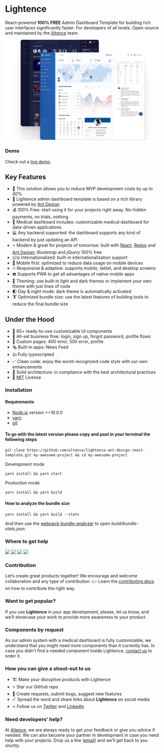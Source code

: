# Lightence

React-powered **100% FREE** Admin Dashboard Template for building rich user interfaces significantly faster. For developers of all levels. Open-source and maintained by the [Altence](https://altence.com) team.

<p align="center">
    <img src="./public/Lightence-screenshot.png" alt="Lightence Admin Template">
</p>

### Demo
Check out a [live demo](https://altence.com/lightence-landing).

## Key Features
- 🚀 This solution allows you to reduce MVP development costs by up to 40%
- 🐜 Lightence admin dashboard template is based on a rich library powered by [Ant Design](https://ant.design/)
- 💰 100% Free: start using it for your projects right away. No hidden payments, no trials, nothing
- 💊 Medical dashboard includes: customizable medical dashboard for data-driven applications
- 💻 Any backend supported: the dashboard supports any kind of backend by just updating an API
- ⭐ Modern & great for projects of tomorrow: built with [React](https://reactjs.org/), [Redux](https://redux.js.org/) and [Ant Design](https://ant.design/); _Bootstrap_ and _jQuery_ 100% free
- 🇺🇳 Internationalized: built-in internationalization support
- 📱 Mobile first: optimized to reduce data usage on mobile devices
- 🔥 Responsive & adaptive: supports mobile, tablet, and desktop screens
- ☎️ Supports PWA to get all advantages of native mobile apps
- 🎨 Theming: use built-in light and dark themes or implement your own theme with just lines of code
- 🌓 Day & night mode: dark theme is automatically activated
- 🏋️ Optimized bundle size: use the latest features of building tools to reduce the final bundle size

## Under the Hood
- 💯 60+ ready-to-use customizable UI components
- 🚄 All-set business flow: login, sign up, forgot password, profile flows
- 🐝 Custom pages: 400 error, 500 error, profile
- 🗞️ Built-in apps: News Feed
- 👍 Fully typescripted
- ✅ Clean code: enjoy the world-recognized code style with our own enhancements
- 🧱 Solid architecture: in compliance with the  best architectural practices
- 📃 [MIT](LICENSE) License

### Installation

#### Requirements
- [Node.js](https://nodejs.org/en/) version _>=16.0.0_
- [yarn](https://yarnpkg.com/)
- [git](https://git-scm.com/)

#### To go with the latest version please copy and past in your terminal the following steps

```
git clone https://github.com/altence/lightence-ant-design-react-template.git my-awesome-project && cd my-awesome-project
```

Development mode
```
yarn install && yarn start
```

Production mode
```
yarn install && yarn build
```

#### How to analyze the bundle size
```
yarn install && yarn build --stats
```

And then use the [webpack-bundle-analyzer](https://www.npmjs.com/package/webpack-bundle-analyzer) to open _build/bundle-stats.json_.

### Where to get help
[<img src="https://img.shields.io/badge/Gmail-D14836?style=for-the-badge&logo=gmail&logoColor=white">](mailto:lightence.admin@altence.com)
[<img src="https://img.shields.io/badge/Twitter-1DA1F2?style=for-the-badge&logo=twitter&logoColor=white">](https://twitter.com/altence_team)
[<img src="https://img.shields.io/badge/Discord-7289DA?style=for-the-badge&logo=discord&logoColor=white">](https://discord.gg/YBSrDrGe)
[<img src="https://img.shields.io/badge/Facebook-1877F2?style=for-the-badge&logo=facebook&logoColor=white">](https://www.facebook.com/groups/altence)

### Contribution
Let’s create great products together! We encourage and welcome collaboration and any type of contribution. 👉 Learn the [contributing docs](CONTRIBUTING.md) on how to contribute the right way.

### Want to get popular?
If you use **Lightence** in your app development, please, let us know, and we’ll showcase your work to provide more awareness to your product.

### Components by request
As our admin system with a medical dashboard is fully customizable, we understand that you might need more components than it currently has. In case you didn't find a needed component inside Lightence, [contact us](mailto:lightence.admin@altence.com) to order it.

### How you can give a shout-out to us

- 🏗️ Make your disruptive products with Lightence
- ⭐ Star our GitHub repo
- 🐞 Create requests, submit bugs, suggest new features
- ☄️ Spread the word and share links about **Lightence** on social media
- 🔥 Follow us on [Twitter](https://twitter.com/altence_team) and [LinkedIn](https://linkedin.com/company/altence)

### Need developers’ help?
At [Altence](https://altence.com), we are always ready to get your feedback or give you advice if needed. We can also become your partner in development in case you need help with your projects. Drop us a line ([email](mailto:lightence.admin@altence.com)) and we’ll get back to you shortly.
